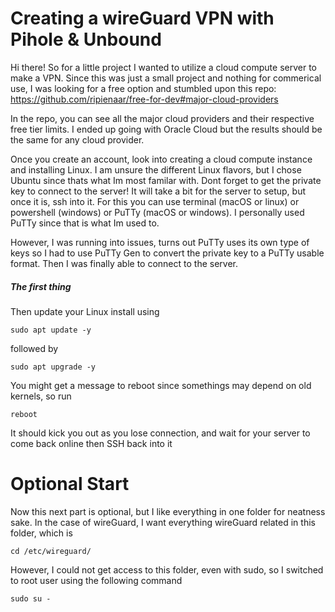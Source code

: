 # Creating a wireGuard VPN with Pihole & Unbound

Hi there! So for a little project I wanted to utilize a cloud compute server to make a VPN. 
Since this was just a small project and nothing for commerical use, I was looking for a free option and stumbled upon this repo:
https://github.com/ripienaar/free-for-dev#major-cloud-providers

In the repo, you can see all the major cloud providers and their respective free tier limits. I ended up going with Oracle Cloud but the results should be the same for any cloud provider.

Once you create an account, look into creating a cloud compute instance and installing Linux. I am unsure the different Linux flavors, but I chose Ubuntu since thats what Im most familar with. Dont forget to get the private key to connect to the server! It will take a bit for the server to setup, but once it is, ssh into it. For this you can use terminal (macOS or linux) or powershell (windows) or PuTTy (macOS or windows). I personally used PuTTy since that is what Im used to.

However, I was running into issues, turns out PuTTy uses its own type of keys so I had to use PuTTy Gen to convert the private key to a PuTTy usable format.
Then I was finally able to connect to the server.


##### The first thing 
Then update your Linux install using 
```
sudo apt update -y
```
followed by 
```
sudo apt upgrade -y
```

You might get a message to reboot since somethings may depend on old kernels, so run 
```
reboot
```

It should kick you out as you lose connection, and wait for your server to come back online then SSH back into it
# Optional Start
Now this next part is optional, but I like everything in one folder for neatness sake. In the case of wireGuard, I want everything wireGuard related in this folder, which is 
```
cd /etc/wireguard/
```

However, I could not get access to this folder, even with sudo, so I switched to root user using the following command
```
sudo su -
```
